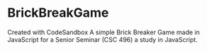 # BrickBreakGame
Created with CodeSandbox
A simple Brick Breaker Game made in JavaScript for a Senior Seminar (CSC 496) a study in JavaScript. 

